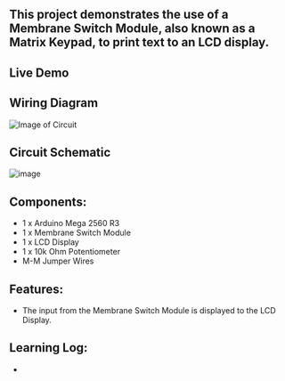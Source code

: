 ## This project demonstrates the use of a Membrane Switch Module, also known as a Matrix Keypad, to print text to an LCD display.

## Live Demo
[comment]: # (insert video in the next line)


## Wiring Diagram
![Image of Circuit]()

## Circuit Schematic
![image]()

## Components:
- 1 x Arduino Mega 2560 R3
- 1 x Membrane Switch Module
- 1 x LCD Display
- 1 x 10k Ohm Potentiometer
- M-M Jumper Wires

## Features:
- The input from the Membrane Switch Module is displayed to the LCD Display.

## Learning Log:
- 

